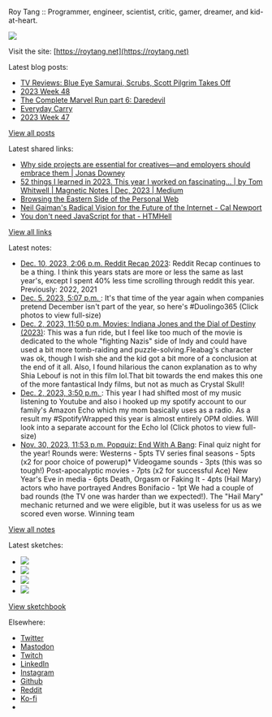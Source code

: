 Roy Tang :: Programmer, engineer, scientist, critic, gamer, dreamer, and kid-at-heart.

![](https://roytang.net/static/img/profile.jpg)

Visit the site: [https://roytang.net](https://roytang.net)

Latest blog posts:

- [TV Reviews: Blue Eye Samurai, Scrubs, Scott Pilgrim Takes Off](https://roytang.net/2023/12/tv-bes-scrubs-pilgrim/)
- [2023 Week 48](https://roytang.net/2023/12/2023-week-48/)
- [The Complete Marvel Run part 6: Daredevil](https://roytang.net/2023/11/cmr-daredevil/)
- [Everyday Carry](https://roytang.net/2023/11/everyday-carry/)
- [2023 Week 47](https://roytang.net/2023/11/2023-week-47/)

[View all posts](https://roytang.net/blog)

Latest shared links:

- [Why side projects are essential for creatives—and employers should embrace them | Jonas Downey](https://roytang.net/2023/12/548043306602c8729dc7a0574c7f3820/)
- [52 things I learned in 2023. This year I worked on fascinating… | by Tom Whitwell | Magnetic Notes | Dec, 2023 | Medium](https://roytang.net/2023/12/3d615cf1ec7069efe2846739edb3bd4a/)
- [Browsing the Eastern Side of the Personal Web](https://roytang.net/2023/12/00f25e9ad99c267e3bc5aa290a250916/)
- [Neil Gaiman&#x27;s Radical Vision for the Future of the Internet - Cal Newport](https://roytang.net/2023/12/a0645497e08f19f9839d45edd2db1e51/)
- [You don&#x27;t need JavaScript for that - HTMHell](https://roytang.net/2023/12/42956cb4bd47506173a8f26ad6bacff7/)

[View all links](https://roytang.net/links)

Latest notes:

- [Dec. 10, 2023, 2:06 p.m. Reddit Recap 2023](https://roytang.net/2023/12/reddit-recap/): Reddit Recap continues to be a thing. I think this years stats are more or less the same as last year&#x27;s, except I spent 40% less time scrolling through reddit this year. Previously: 2022, 2021
- [Dec. 5, 2023, 5:07 p.m. ](https://roytang.net/2023/12/111527017079592659/): It&#x27;s that time of the year again when companies pretend December isn&#x27;t part of the year, so here&#x27;s #Duolingo365 (Click photos to view full-size)
- [Dec. 2, 2023, 11:50 p.m. Movies: Indiana Jones and the Dial of Destiny (2023)](https://roytang.net/2023/12/indiana-jones-and-the-dial-of-destiny-2023/): This was a fun ride, but I feel like too much of the movie is dedicated to the whole &quot;fighting Nazis&quot; side of Indy and could have used a bit more tomb-raiding and puzzle-solving.Fleabag&#x27;s character was ok, though I wish she and the kid got a bit more of a conclusion at the end of it all. Also, I found hilarious the canon explanation as to why Shia Lebouf is not in this film lol.That bit towards the end makes this one of the more fantastical Indy films, but not as much as Crystal Skull!
- [Dec. 2, 2023, 3:50 p.m. ](https://roytang.net/2023/12/111509729930849977/): This year I had shifted most of my music listening to Youtube and also i hooked up my spotify account to our family&#x27;s Amazon Echo which my mom basically uses as a radio. As a result my #SpotifyWrapped this year is almost entirely OPM oldies. Will look into a separate account for the Echo lol (Click photos to view full-size)
- [Nov. 30, 2023, 11:53 p.m. Popquiz: End With A Bang](https://roytang.net/2023/11/popquiz-bang/): Final quiz night for the year! Rounds were: Westerns - 5pts TV series final seasons - 5pts (x2 for poor choice of powerup)* Videogame sounds - 3pts (this was so tough!) Post-apocalyptic movies - 7pts (x2 for successful Ace) New Year&#x27;s Eve in media - 6pts Death, Orgasm or Faking It - 4pts (Hail Mary) actors who have portrayed Andres Bonifacio - 1pt We had a couple of bad rounds (the TV one was harder than we expected!). The &quot;Hail Mary&quot; mechanic returned and we were eligible, but it was useless for us as we scored even worse. Winning team

[View all notes](https://roytang.net/notes)

Latest sketches:


- ![](https://roytang.net/media/cache/c3/52/c3524701d7d18fa2b6b280d4437c7ba1.jpg)
- ![](https://roytang.net/media/cache/b8/6e/b86e3f7c5db451a5bf40260cdf52e2c0.jpg)
- ![](https://roytang.net/media/cache/09/11/09119bc377da2a1bf7e9d18251a6b7a6.jpg)
- ![](https://roytang.net/media/cache/3c/7d/3c7d410c1cd355b7897272dd51e3b61a.jpg)

[View sketchbook](https://roytang.net/albums/sketchbook)


Elsewhere:

- [Twitter](https://twitter.com/roytang)
- [Mastodon](https://indieweb.social/@roytang)
- [Twitch](https://twitch.tv/twitchyroy)
- [LinkedIn](https://www.linkedin.com/in/roytang)
- [Instagram](https://instagram.com/roytang0400)
- [Github](https://github.com/roytang)
- [Reddit](https://reddit.com/u/hungryroy)
- [Ko-fi](https://ko-fi.com/roytang)
- [](mailto:hello@roytang.net)